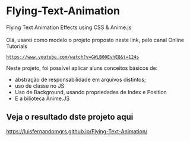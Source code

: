 <h1>Flying-Text-Animation</h1>
<p>
  Flying Text Animation Effects using CSS &amp; Anime.js</br>
  </br>
  Olá, usarei como modelo o projeto proposto neste link, pelo canal Online Tutorials
</p>

<code>https://www.youtube.com/watch?v=GWLB00EvhE8&t=124s</code>

<p>Neste projeto, foi possível aplicar aluns conceitos básicos de:
  <ul>
    <li>abstração de responsabilidade em arquivos distintos;</li>
    <li>uso de classe no JS</li>
    <li>Uso de Background, usando propriedades de Index e Position</li>
    <li>E a bilioteca Anime.JS</li>
  </ul>
</p>

<h2>Veja o resultado dste projeto aqui</h2
  
https://luisfernandomgrs.github.io/Flying-Text-Animation/
